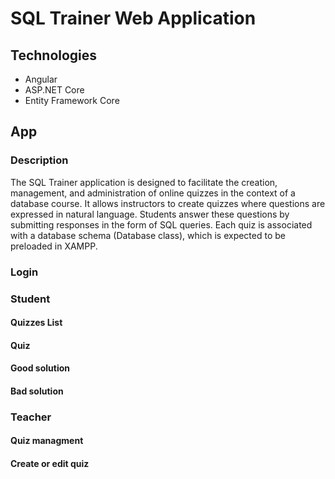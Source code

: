 # SQL Trainer Web Application

## Technologies
* Angular
* ASP.NET Core
* Entity Framework Core

## App
### Description
The SQL Trainer application is designed to facilitate the creation, management, and administration of online quizzes in the context of a database course. 
It allows instructors to create quizzes where questions are expressed in natural language. 
Students answer these questions by submitting responses in the form of SQL queries. 
Each quiz is associated with a database schema (Database class), which is expected to be preloaded in XAMPP.

### Login


### Student
#### Quizzes List

#### Quiz

#### Good solution

#### Bad solution

### Teacher
#### Quiz managment

#### Create or edit quiz


